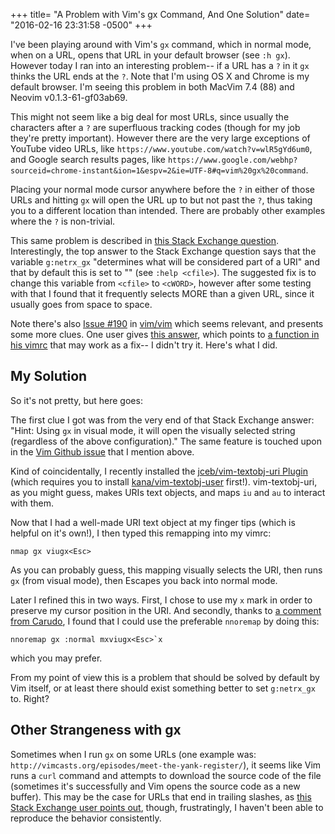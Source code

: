 +++
title= "A Problem with Vim's gx Command, And One Solution"
date= "2016-02-16 23:31:58 -0500"
+++

I've been playing around with Vim's `gx` command, which in normal mode, when on a URL, opens that URL in your default browser (see `:h gx`). However today I ran into an interesting problem-- if a URL has a `?` in it `gx` thinks the URL ends at the `?`. Note that I'm using OS X and Chrome is my default browser. I'm seeing this problem in both MacVim 7.4 (88) and Neovim v0.1.3-61-gf03ab69.

This might not seem like a big deal for most URLs, since usually the characters after a `?` are superfluous tracking codes (though for my job they're pretty important). However there are the very large exceptions of YouTube video URLs, like `https://www.youtube.com/watch?v=wlR5gYd6um0`, and Google search results pages, like `https://www.google.com/webhp?sourceid=chrome-instant&ion=1&espv=2&ie=UTF-8#q=vim%20gx%20command`. 

Placing your normal mode cursor anywhere before the `?` in either of those URLs and hitting `gx` will open the URL up to but not past the `?`, thus taking you to a different location than intended. There are probably other examples where the `?` is non-trivial. 

<!-- more --> 

This same problem is described in [this Stack Exchange question](http://vi.stackexchange.com/questions/2801/how-can-i-make-gx-recognise-full-urls-in-vim). Interestingly, the top answer to the Stack Exchange question says that the variable `g:netrx_gx` "determines what will be considered part of a URI" and that by default this is set to "<cfile>" (see `:help <cfile>`). The suggested fix is to change this variable from `<cfile>` to `<cWORD>`, however after some testing with that I found that it frequently selects MORE than a given URL, since it usually goes from space to space. 

Note there's also [Issue #190](https://github.com/vim/vim/issues/190) in [vim/vim](https://github.com/vim/vim) which seems relevant, and presents some more clues. One user gives [this answer](https://github.com/vim/vim/issues/190#issuecomment-132351369), which points to [a function in his vimrc](https://github.com/drmikehenry/vimfiles/blob/9b987c0349c9b1739242369d3e2cd62deacfd28c/vimrc#L2467) that may work as a fix-- I didn't try it. Here's what I did. 

## My Solution

So it's not pretty, but here goes: 

The first clue I got was from the very end of that Stack Exchange answer: "Hint: Using `gx` in visual mode, it will open the visually selected string (regardless of the above configuration)." The same feature is touched upon in the [Vim Github issue](https://github.com/vim/vim/issues/190#issuecomment-132351362) that I mention above.

Kind of coincidentally, I recently installed the [jceb/vim-textobj-uri Plugin](https://github.com/jceb/vim-textobj-uri) (which requires you to install [kana/vim-textobj-user](https://github.com/kana/vim-textobj-user) first!). vim-textobj-uri, as you might guess, makes URIs text objects, and maps `iu` and `au` to interact with them. 

Now that I had a well-made URI text object at my finger tips (which is helpful on it's own!), I then typed this remapping into my vimrc: 

```
nmap gx viugx<Esc>
```

As you can probably guess, this mapping visually selects the URI, then runs `gx` (from visual mode), then Escapes you back into normal mode. 

Later I refined this in two ways. First, I chose to use my `x` mark in order to preserve my cursor position in the URI. And secondly, thanks to [a comment from Carudo](https://sts10.github.io/blog/2016/02/16/one-solution-to-a-problem-with-vims-gx-command/#comment-2793361989), I found that I could use the preferable `nnoremap` by doing this:

```
nnoremap gx :normal mxviugx<Esc>`x
```

which you may prefer. 

From my point of view this is a problem that should be solved by default by Vim itself, or at least there should exist something better to set `g:netrx_gx` to. Right?

## Other Strangeness with gx

Sometimes when I run `gx` on some URLs (one example was: `http://vimcasts.org/episodes/meet-the-yank-register/`), it seems like Vim runs a `curl` command and attempts to download the source code of the file (sometimes it's successfully and Vim opens the source code as a new buffer). This may be the case for URLs that end in trailing slashes, as [this Stack Exchange user points out](http://vi.stackexchange.com/questions/5439/why-does-gx-call-curl-when-the-cursor-is-on-a-url-with-trailing-slash), though, frustratingly, I haven't been able to reproduce the behavior consistently.


